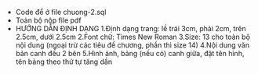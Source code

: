 - Code để ở file chuong-2.sql
- Toàn bộ nộp file pdf
- HƯỚNG DẪN ĐỊNH DẠNG
  1.Định dạng trang: lề trái 3cm, phải 2cm, trên 2.5cm, dưới 2.5cm
  2.Font chữ: Times New Roman
  3.Size: 13 cho toàn bộ nội dung (ngoại trừ các tiêu đề chương, phần thì size 14)
  4.Nội dung văn bản canh đều 2 bên
  5.Hình ảnh, bảng (nếu có) canh giữa, đặt tên hình, tên bảng theo thứ tự tăng dần

